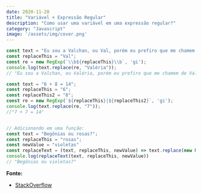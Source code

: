 ```yaml
---
date: 2020-11-28
title: "Variável + Expressão Regular"
description: "Como usar uma variável em uma expressão regular?"
category: "Javascript"
image: '/assets/img/cover.png'
---
```


``` javascript
const text = "Eu sou a Valchan, ou Val, porém eu prefiro que me chamem de Valchan.";
const replaceThis = "Val";
const re = new RegExp(`\\b${replaceThis}\\b`, 'gi');
console.log(text.replace(re, "Valéria")); 
// "Eu sou a Valchan, ou Valéria, porém eu prefiro que me chamem de Valchan."

const text = "6 + 8 = 14";
const replaceThis = "6";
const replaceThis2 = "8";
const re = new RegExp(`${replaceThis}|${replaceThis2}`, 'gi');
console.log(text.replace(re, "7")); 
//"7 + 7 = 14"


// Adicionando em uma função:
const text = "Begônias ou rosas?";
const replaceThis = "rosas";
const newValue = "violetas"
const replaceText = (text, replaceThis, newValue) => text.replace(new RegExp(`${replaceThis}`, 'gi'), newValue)
console.log(replaceText(text, replaceThis, newValue))
// "Begônias ou violetas?"
```

**Fonte:**

- <a href="https://stackoverflow.com/questions/494035/how-do-you-use-a-variable-in-a-regular-expression/50828436#50828436" target="_blank" rel="noopener noreferrer">StackOverflow</a>

